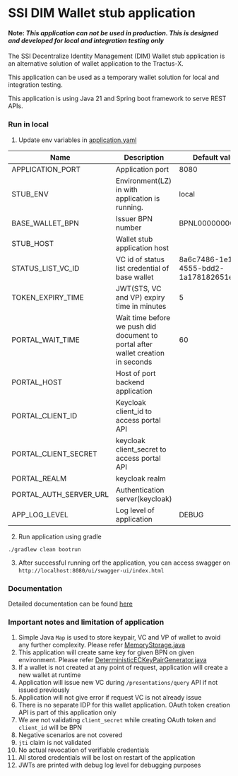 # SSI DIM Wallet stub application

#### Note: *This application can not be used in production. This is designed and developed for local and integration testing only*

The SSI Decentralize Identity Management (DIM)
Wallet stub application is an alternative solution of wallet application to the Tractus-X.

This application can be used as a temporary wallet solution for local and integration testing.

This application is using Java 21 and Spring boot framework to serve REST APIs.

### Run in local

1. Update env variables in [application.yaml](src%2Fmain%2Fresources%2Fapplication.yaml)

| Name                   | Description                                                                      | Default value                        |
|------------------------|----------------------------------------------------------------------------------|--------------------------------------|
| APPLICATION_PORT       | Application port                                                                 | 8080                                 |
| STUB_ENV               | Environment(LZ) in with application is running.                                  | local                                |
| BASE_WALLET_BPN        | Issuer BPN number                                                                | BPNL000000000000                     |
| STUB_HOST              | Wallet stub application host                                                     |                                      |
| STATUS_LIST_VC_ID      | VC id of status list credential of base wallet                                   | 8a6c7486-1e1f-4555-bdd2-1a178182651e |
| TOKEN_EXPIRY_TIME      | JWT(STS, VC and VP) expiry time in minutes                                       | 5                                    |
| PORTAL_WAIT_TIME       | Wait time before we push did document to portal after wallet creation in seconds | 60                                   |
| PORTAL_HOST            | Host of port backend application                                                 |                                      |
| PORTAL_CLIENT_ID       | Keycloak client_id to access portal API                                          |                                      |
| PORTAL_CLIENT_SECRET   | keycloak client_secret to access portal API                                      |                                      |
| PORTAL_REALM           | keycloak realm                                                                   |                                      |
| PORTAL_AUTH_SERVER_URL | Authentication server(keycloak)                                                  |                                      |
| APP_LOG_LEVEL          | Log level of application                                                         | DEBUG                                |

2. Run application using gradle

`./gradlew clean bootrun`

3. After successful running orf the application, you can access swagger
   on  ``http://localhost:8080/ui/swagger-ui/index.html``

### Documentation

Detailed documentation can be found [here](docs%2FREADME.md)

### Important notes and limitation of application

1. Simple Java ``Map`` is used to store keypair, VC and VP of wallet to avoid any further complexity. Please
   refer [MemoryStorage.java](src%2Fmain%2Fjava%2Forg%2Feclipse%2Ftractusx%2Fwallet%2Fstub%2Fstorage%2FMemoryStorage.java)
2. This application will create same key for given BPN on given environment. Please
   refer [DeterministicECKeyPairGenerator.java](src%2Fmain%2Fjava%2Forg%2Feclipse%2Ftractusx%2Fwallet%2Fstub%2Futils%2FDeterministicECKeyPairGenerator.java)
3. If a wallet is not created at any point of request, application will create a new wallet at runtime
4. Application will issue new VC during ``/presentations/query`` API if not issued previously
5. Application will not give error if request VC is not already issue
6. There is no separate IDP for this wallet application. OAuth token creation API is part of this application only
7. We are not validating ``client_secret`` while creating OAuth token and  ``client_id`` will be BPN
8. Negative scenarios are not covered
9. ``jti`` claim is not validated
10. No actual revocation of verifiable credentials
11. All stored credentials will be lost on restart of the application
12. JWTs are printed with debug log level for debugging purposes
